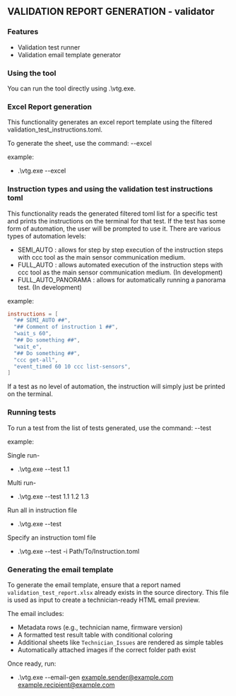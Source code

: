 ## VALIDATION REPORT GENERATION - validator

### Features
- Validation test runner
- Validation email template generator

### Using the tool
You can run the tool directly using .\vtg.exe.

### Excel Report generation

This functionality generates an excel report template using the filtered
validation_test_instructions.toml.

To generate the sheet, use the command: --excel

example:

- .\vtg.exe --excel

### Instruction types and using the validation test instructions toml

This functionality reads the generated filtered toml list for a specific test 
and prints the instructions on the terminal for that test. If the test has some
form of automation, the user will be prompted to use it. There are various
types of automation levels:

- SEMI_AUTO : allows for step by step execution of the instruction steps
with ccc tool as the main sensor communication medium.
- FULL_AUTO : allows automated execution of the instruction steps with
ccc tool as the main sensor communication medium. (In development)
- FULL_AUTO_PANORAMA : allows for automatically running a panorama test.
 (In development)

example:

``` toml
instructions = [
  "## SEMI_AUTO ##",
  "## Comment of instruction 1 ##",
  "wait_s 60",
  "## Do something ##",
  "wait_e",
  "## Do something ##",
  "ccc get-all",
  "event_timed 60 10 ccc list-sensors",
]
```

If a test as no level of automation, the instruction will simply just be printed
on the terminal.

### Running tests

To run a test from the list of tests generated, use the command: --test

example:

Single run-
- .\vtg.exe --test 1.1

Multi run-
- .\vtg.exe --test 1.1 1.2 1.3

Run all in instruction file
- .\vtg.exe --test

Specify an instruction toml file
- .\vtg.exe --test -i Path/To/Instruction.toml


### Generating the email template

To generate the email template, ensure that a report named `validation_test_report.xlsx` already exists in the source directory. This file is used as input to create a technician-ready HTML email preview.

The email includes:
- Metadata rows (e.g., technician name, firmware version)
- A formatted test result table with conditional coloring
- Additional sheets like `Technician_Issues` are rendered as simple tables
- Automatically attached images if the correct folder path exist

Once ready, run:

- .\vtg.exe --email-gen example.sender@example.com example.recipient@example.com